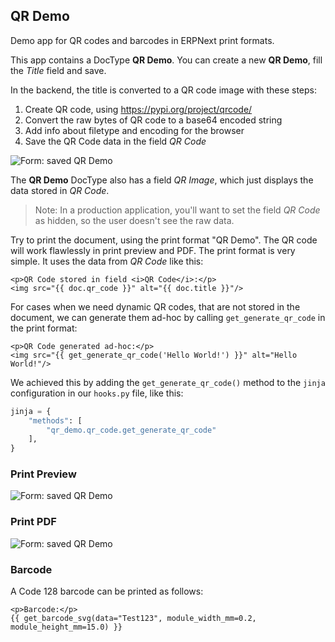 ## QR Demo

Demo app for QR codes and barcodes in ERPNext print formats.

This app contains a DocType **QR Demo**. You can create a new **QR Demo**, fill the _Title_ field and save.

In the backend, the title is converted to a QR code image with these steps:

1. Create QR code, using https://pypi.org/project/qrcode/
2. Convert the raw bytes of QR code to a base64 encoded string
3. Add info about filetype and encoding for the browser
4. Save the QR Code data in the field _QR Code_

![Form: saved QR Demo](img/form.png)

The **QR Demo** DocType also has a field _QR Image_, which just displays the data stored in _QR Code_.

> Note: In a production application, you'll want to set the field _QR Code_ as hidden, so the user doesn't see the raw data.

Try to print the document, using the print format "QR Demo". The QR code will work flawlessly in print preview and PDF. The print format is very simple. It uses the data from _QR Code_ like this:

```jinja
<p>QR Code stored in field <i>QR Code</i>:</p>
<img src="{{ doc.qr_code }}" alt="{{ doc.title }}"/>
```

For cases when we need dynamic QR codes, that are not stored in the document, we can generate them ad-hoc by calling `get_generate_qr_code` in the print format:

```jinja
<p>QR Code generated ad-hoc:</p>
<img src="{{ get_generate_qr_code('Hello World!') }}" alt="Hello World!"/>
```

We achieved this by adding the `get_generate_qr_code()` method to the `jinja` configuration in our `hooks.py` file, like this:

```python
jinja = {
	"methods": [
		"qr_demo.qr_code.get_generate_qr_code"
	],
}
```

### Print Preview
![Form: saved QR Demo](img/print_preview.png)

### Print PDF
![Form: saved QR Demo](img/print_pdf.png)

### Barcode

A Code 128 barcode can be printed as follows:

```jinja
<p>Barcode:</p>
{{ get_barcode_svg(data="Test123", module_width_mm=0.2, module_height_mm=15.0) }}
```
